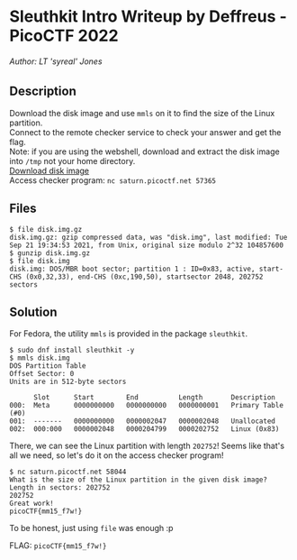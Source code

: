 # Sleuthkit Intro Writeup by Deffreus - PicoCTF 2022

###### Author: LT 'syreal' Jones

## Description

Download the disk image and use `mmls` on it to find the size of the Linux partition.<br>
Connect to the remote checker service to check your answer and get the flag.<br>
Note: if you are using the webshell, download and extract the disk image into `/tmp` not your home directory.<br>
[Download disk image](https://artifacts.picoctf.net/c/164/disk.img.gz)<br>
Access checker program: `nc saturn.picoctf.net 57365`

## Files 

```
$ file disk.img.gz 
disk.img.gz: gzip compressed data, was "disk.img", last modified: Tue Sep 21 19:34:53 2021, from Unix, original size modulo 2^32 104857600
$ gunzip disk.img.gz
$ file disk.img 
disk.img: DOS/MBR boot sector; partition 1 : ID=0x83, active, start-CHS (0x0,32,33), end-CHS (0xc,190,50), startsector 2048, 202752 sectors
```

## Solution

For Fedora, the utility `mmls` is provided in the package `sleuthkit`.

```
$ sudo dnf install sleuthkit -y
$ mmls disk.img 
DOS Partition Table
Offset Sector: 0
Units are in 512-byte sectors

      Slot      Start        End          Length       Description
000:  Meta      0000000000   0000000000   0000000001   Primary Table (#0)
001:  -------   0000000000   0000002047   0000002048   Unallocated
002:  000:000   0000002048   0000204799   0000202752   Linux (0x83)
```

There, we can see the Linux partition with length `202752`!
Seems like that's all we need,
so let's do it on the access checker program!

```
$ nc saturn.picoctf.net 58044                                
What is the size of the Linux partition in the given disk image?
Length in sectors: 202752
202752
Great work!
picoCTF{mm15_f7w!}
```

To be honest,
just using `file` was enough :p

FLAG: `picoCTF{mm15_f7w!}`
